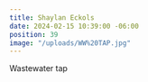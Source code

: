 ```yaml
---
title: Shaylan Eckols
date: 2024-02-15 10:39:00 -06:00
position: 39
image: "/uploads/WW%20TAP.jpg"
---
```


Wastewater tap